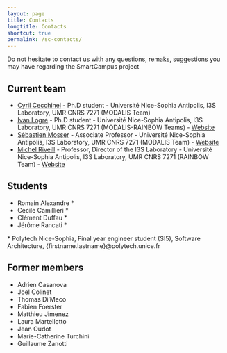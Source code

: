 ```yaml
---
layout: page
title: Contacts
longtitle: Contacts
shortcut: true
permalink: /sc-contacts/
---
```

Do not hesitate to contact us with any questions, remaks, suggestions you may have regarding the SmartCampus project

## Current team
* [Cyril Cecchinel](mailto:cecchine@i3s.unice.fr) - Ph.D student - Université Nice-Sophia Antipolis, I3S Laboratory, UMR CNRS 7271 (MODALIS Team)
* [Ivan Logre](mailto:logre@i3s.unice.fr) - Ph.D student - Université Nice-Sophia Antipolis, I3S Laboratory, UMR CNRS 7271 (MODALIS-RAINBOW Teams) - [Website](http://www.i3s.unice.fr/~logre/)
* [Sébastien Mosser](mailto:mosser@i3s.unice.fr) - Associate Professor - Université Nice-Sophia Antipolis, I3S Laboratory, UMR CNRS 7271 (MODALIS Team) - [Website](http://www.i3s.unice.fr/~mosser/)
* [Michel Riveill](mailto:riveill@i3s.unice.fr) - Professor, Director of the I3S Laboratory - Université Nice-Sophia Antipolis, I3S Laboratory, UMR CNRS 7271 (RAINBOW Team) - [Website](http://www.i3s.unice.fr/~riveill/)

## Students


* Romain Alexandre *
* Cécile Camillieri *
* Clément Duffau *
* Jérôme Rancati *

\* Polytech Nice-Sophia, Final year engineer student (SI5), Software Architecture, {firstname.lastname}@polytech.unice.fr

## Former members

* Adrien Casanova
* Joel Colinet
* Thomas Di’Meco
* Fabien Foerster
* Matthieu Jimenez
* Laura Martellotto
* Jean Oudot
* Marie-Catherine Turchini
* Guillaume Zanotti
